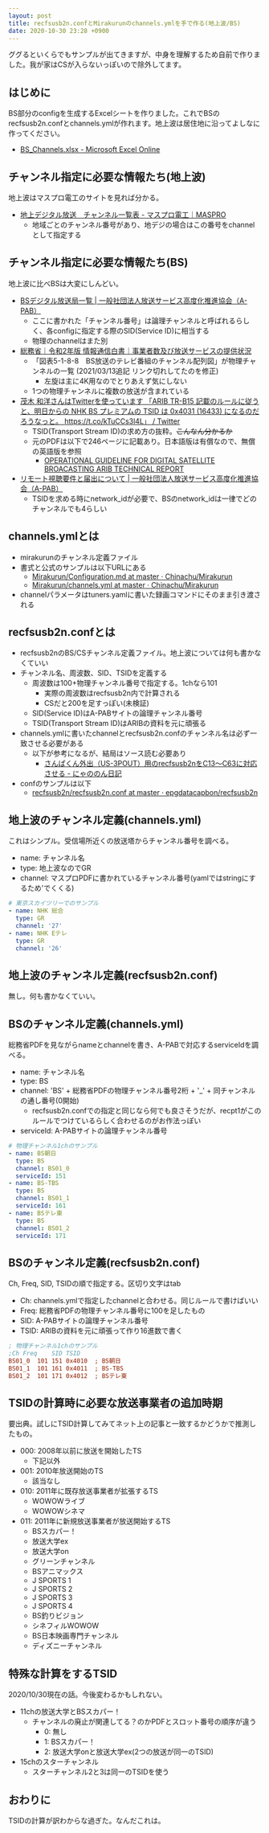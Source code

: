 ```yaml
---
layout: post
title: recfsusb2n.confとMirakurunのchannels.ymlを手で作る(地上波/BS)
date: 2020-10-30 23:28 +0900
---
```

ググるといくらでもサンプルが出てきますが、中身を理解するため自前で作りました。我が家はCSが入らないっぽいので除外してます。

はじめに
---------------------
BS部分のconfigを生成するExcelシートを作りました。これでBSのrecfsusb2n.confとchannels.ymlが作れます。地上波は居住地に沿ってよしなに作ってください。
* [BS_Channels.xlsx - Microsoft Excel Online](https://1drv.ms/x/s!AsyRfEh_oDaBzmlU00vgHoC9DC5N?e=s0GiDx)

チャンネル指定に必要な情報たち(地上波)
---------------------
地上波はマスプロ電工のサイトを見れば分かる。
* [地上デジタル放送　チャンネル一覧表 - マスプロ電工｜MASPRO](https://www.maspro.co.jp/contact/bro/bro_ch.html)
    * 地域ごとのチャンネル番号があり、地デジの場合はこの番号をchannelとして指定する

チャンネル指定に必要な情報たち(BS)
---------------------
地上波に比べBSは大変にしんどい。
* [BSデジタル放送局一覧 \| 一般社団法人放送サービス高度化推進協会（A-PAB）](https://www.apab.or.jp/bs/station/)
    * ここに書かれた「チャンネル番号」は論理チャンネルと呼ばれるらしく、各configに指定する際のSID(Service ID)に相当する
    * 物理のchannelはまた別
* [総務省｜令和2年版 情報通信白書｜事業者数及び放送サービスの提供状況](https://www.soumu.go.jp/johotsusintokei/whitepaper/ja/r02/html/nd251820.html)
    * 「図表5-1-8-8　BS放送のテレビ番組のチャンネル配列図」が物理チャンネルの一覧 (2021/03/13追記 リンク切れしてたのを修正)
        * 左旋は主に4K用なのでとりあえず気にしない
    * 1つの物理チャンネルに複数の放送が含まれている
* [茂木 和洋さんはTwitterを使っています 「ARIB TR-B15 記載のルールに従うと、明日からの NHK BS プレミアムの TSID は 0x4031 (16433) になるのだろうなっと。 https://t.co/kTuCCs3l4L」 / Twitter](https://twitter.com/kzmogi/status/993345535565156353)
    * TSID(Transport Stream ID)の求め方の抜粋。~~こんなん分かるか~~
    * 元のPDFは以下で246ページに記載あり。日本語版は有償なので、無償の英語版を参照
        * [OPERATIONAL GUIDELINE FOR DIGITAL SATELLITE BROACASTING ARIB TECHNICAL REPORT](http://www.arib.or.jp/english/html/overview/doc/8-TR-B15v4_6-3p4-E1.pdf)
* [リモート視聴要件と届出について \| 一般社団法人放送サービス高度化推進協会（A-PAB）](https://www.apab.or.jp/remote-viewing/implementation/)
    * TSIDを求める時にnetwork_idが必要で、BSのnetwork_idは一律でどのチャンネルでも4らしい

channels.ymlとは
---------------------
* mirakurunのチャンネル定義ファイル
* 書式と公式のサンプルは以下URLにある
    * [Mirakurun/Configuration.md at master · Chinachu/Mirakurun](https://github.com/Chinachu/Mirakurun/blob/master/doc/Configuration.md#channelsyml)
    * [Mirakurun/channels.yml at master · Chinachu/Mirakurun](https://github.com/Chinachu/Mirakurun/blob/master/config/channels.yml)
* channelパラメータはtuners.yamlに書いた録画コマンドにそのまま引き渡される

recfsusb2n.confとは
---------------------
* recfsusb2nのBS/CSチャンネル定義ファイル。地上波については何も書かなくていい
* チャンネル名、周波数、SID、TSIDを定義する
    * 周波数は100+物理チャンネル番号で指定する。1chなら101
        * 実際の周波数はrecfsusb2n内で計算される
        * CSだと200を足すっぽい(未検証)
    * SID(Service ID)はA-PABサイトの論理チャンネル番号
    * TSID(Transport Stream ID)はARIBの資料を元に頑張る
* channels.ymlに書いたchannelとrecfsusb2n.confのチャンネル名は必ず一致させる必要がある
    * 以下が参考になるが、結局はソース読む必要あり
        * [さんぱくん外出（US-3POUT）用のrecfsusb2nをC13～C63に対応させる - にゃののん日記](https://nyanonon.hatenablog.com/entry/20190607/1559917800)
* confのサンプルは以下
    * [recfsusb2n/recfsusb2n.conf at master · epgdatacapbon/recfsusb2n](https://github.com/epgdatacapbon/recfsusb2n/blob/master/src/recfsusb2n.conf)

地上波のチャンネル定義(channels.yml)
---------------------
これはシンプル。受信場所近くの放送塔からチャンネル番号を調べる。
* name: チャンネル名
* type: 地上波なのでGR
* channel: マスプロPDFに書かれているチャンネル番号(yamlではstringにするため'でくくる)

``` yaml
# 東京スカイツリーでのサンプル
- name: NHK 総合
  type: GR
  channel: '27'
- name: NHK Eテレ
  type: GR
  channel: '26'
```

地上波のチャンネル定義(recfsusb2n.conf)
---------------------
無し。何も書かなくていい。

BSのチャンネル定義(channels.yml)
---------------------
総務省PDFを見ながらnameとchannelを書き、A-PABで対応するserviceIdを調べる。
* name: チャンネル名
* type: BS
* channel: 'BS' + 総務省PDFの物理チャンネル番号2桁 + '_' + 同チャンネルの通し番号(0開始)
    * recfsusb2n.confでの指定と同じなら何でも良さそうだが、recpt1がこのルールでつけているらしく合わせるのがお作法っぽい
* serviceId: A-PABサイトの論理チャンネル番号

``` yaml
# 物理チャンネル1chのサンプル
- name: BS朝日
  type: BS
  channel: BS01_0
  serviceId: 151
- name: BS-TBS
  type: BS
  channel: BS01_1
  serviceId: 161
- name: BSテレ東
  type: BS
  channel: BS01_2
  serviceId: 171
```

BSのチャンネル定義(recfsusb2n.conf)
---------------------
Ch, Freq, SID, TSIDの順で指定する。区切り文字はtab
* Ch: channels.ymlで指定したchannelと合わせる。同じルールで書けばいい
* Freq: 総務省PDFの物理チャンネル番号に100を足したもの
* SID: A-PABサイトの論理チャンネル番号
* TSID: ARIBの資料を元に頑張って作り16進数で書く

``` ini
; 物理チャンネル1chのサンプル
;Ch	Freq	SID	TSID
BS01_0	101	151	0x4010	; BS朝日
BS01_1	101	161	0x4011	; BS-TBS
BS01_2	101	171	0x4012	; BSテレ東
```

TSIDの計算時に必要な放送事業者の追加時期
---------------------
要出典。試しにTSID計算してみてネット上の記事と一致するかどうかで推測したもの。
* 000: 2008年以前に放送を開始したTS
    * 下記以外
* 001: 2010年放送開始のTS
    * 該当なし
* 010: 2011年に既存放送事業者が拡張するTS
    * WOWOWライブ
    * WOWOWシネマ
* 011: 2011年に新規放送事業者が放送開始するTS
    * BSスカパー！
    * 放送大学ex
    * 放送大学on
    * グリーンチャンネル
    * BSアニマックス
    * J SPORTS 1
    * J SPORTS 2
    * J SPORTS 3
    * J SPORTS 4
    * BS釣りビジョン
    * シネフィルWOWOW
    * BS日本映画専門チャンネル
    * ディズニーチャンネル

特殊な計算をするTSID
---------------------
2020/10/30現在の話。今後変わるかもしれない。
* 11chの放送大学とBSスカパー！
    * チャンネルの廃止が関連してる？のかPDFとスロット番号の順序が違う
        * 0: 無し
        * 1: BSスカパー！
        * 2: 放送大学onと放送大学ex(2つの放送が同一のTSID)
* 15chのスターチャンネル
    * スターチャンネル2と3は同一のTSIDを使う

おわりに
---------------------
TSIDの計算が訳わからな過ぎた。なんだこれは。
